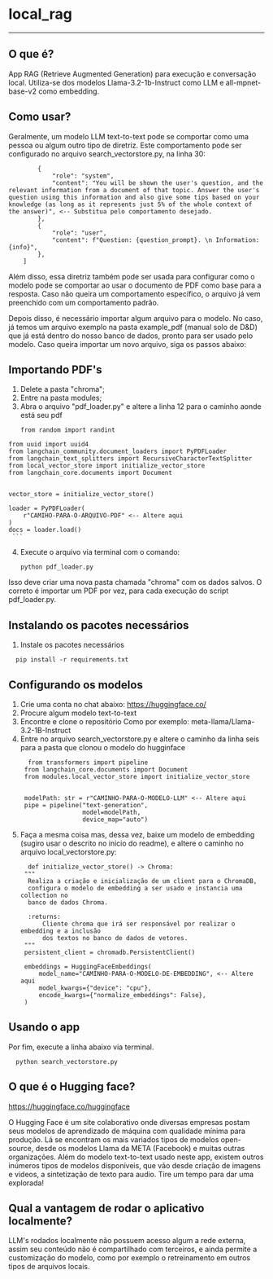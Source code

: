 # local_rag
---------

## O que é?
App RAG (Retrieve Augmented Generation) para execução e conversação local. Utiliza-se dos modelos Llama-3.2-1b-Instruct como LLM e all-mpnet-base-v2 como embedding. 

## Como usar? 
Geralmente, um modelo LLM text-to-text pode se comportar como uma pessoa ou algum outro tipo de diretriz. Este comportamento pode ser configurado no arquivo search_vectorstore.py, na linha 30:
```
        {
            "role": "system",
            "content": "You will be shown the user's question, and the relevant information from a document of that topic. Answer the user's question using this information and also give some tips based on your knowledge (as long as it represents just 5% of the whole context of the answer)", <-- Substitua pelo comportamento desejado.
        },
        {
            "role": "user",
            "content": f"Question: {question_prompt}. \n Information: {info}",
        },
    ]
```
Além disso, essa diretriz também pode ser usada para configurar como o modelo pode se comportar ao usar o documento de PDF como base para a resposta.
Caso não queira um comportamento específico, o arquivo já vem preenchido com um comportamento padrão.

Depois disso, é necessário importar algum arquivo para o modelo. No caso, já temos um arquivo exemplo na pasta example_pdf (manual solo de D&D) que já está dentro do nosso banco de dados, pronto para ser usado pelo modelo. Caso queira importar um novo arquivo, siga os passos abaixo:

## Importando PDF's
  1. Delete a pasta "chroma";
  2. Entre na pasta modules;
  3. Abra o arquivo "pdf_loader.py" e altere a linha 12 para o caminho aonde está seu pdf
     ```
     from random import randint
    from uuid import uuid4
    from langchain_community.document_loaders import PyPDFLoader
    from langchain_text_splitters import RecursiveCharacterTextSplitter
    from local_vector_store import initialize_vector_store
    from langchain_core.documents import Document
    
    
    vector_store = initialize_vector_store()
    
    loader = PyPDFLoader(
        r"CAMIHO-PARA-O-ARQUIVO-PDF" <-- Altere aqui
    )
    docs = loader.load()
     ```
  4. Execute o arquivo via terminal com o comando:
     ```
     python pdf_loader.py
     ```
  Isso deve criar uma nova pasta chamada "chroma" com os dados salvos. O correto é importar um PDF por vez, para cada execução do script pdf_loader.py.

## Instalando os pacotes necessários
1. Instale os pacotes necessários
```
  pip install -r requirements.txt
```

## Configurando os modelos
1. Crie uma conta no chat abaixo:
https://huggingface.co/
2. Procure algum modelo text-to-text
3. Encontre e clone o repositório
Como por exemplo: meta-llama/Llama-3.2-1B-Instruct
4. Entre no arquivo search_vectorstore.py e altere o caminho da linha seis para a pasta que clonou o modelo do hugginface
   ```
     from transformers import pipeline
    from langchain_core.documents import Document
    from modules.local_vector_store import initialize_vector_store
    
    
    modelPath: str = r"CAMINHO-PARA-O-MODELO-LLM" <-- Altere aqui
    pipe = pipeline("text-generation",
                    model=modelPath,
                    device_map="auto")
   ```
6. Faça a mesma coisa mas, dessa vez, baixe um modelo de embedding (sugiro usar o descrito no inicio do readme), e altere o caminho no arquivo local_vectorstore.py:
   ```
     def initialize_vector_store() -> Chroma:
    """
     Realiza a criação e inicialização de um client para o ChromaDB,
     configura o modelo de embedding a ser usado e instancia uma collection no
     banco de dados Chroma.

     :returns:
         Cliente chroma que irá ser responsável por realizar o embedding e a inclusão
         dos textos no banco de dados de vetores.
    """
    persistent_client = chromadb.PersistentClient()

    embeddings = HuggingFaceEmbeddings(
        model_name="CAMINHO-PARA-O-MODELO-DE-EMBEDDING", <-- Altere aqui
        model_kwargs={"device": "cpu"},
        encode_kwargs={"normalize_embeddings": False},
    )
   ```

## Usando o app
Por fim, execute a linha abaixo via terminal.
```
  python search_vectorstore.py
```

## O que é o Hugging face?
https://huggingface.co/huggingface

O Hugging Face é um site colaborativo onde diversas empresas postam seus modelos de aprendizado de máquina com qualidade mínima para produção. Lá se encontram os mais variados tipos de modelos open-source, desde os modelos Llama da META (Facebook) e muitas outras organizações. Além do modelo text-to-text usado neste app, existem outros inúmeros tipos de modelos disponíveis, que vão desde criação de imagens e videos, a sintetização de texto para audio. Tire um tempo para dar uma explorada!

## Qual a vantagem de rodar o aplicativo localmente?
LLM's rodados localmente não possuem acesso algum a rede externa, assim seu conteúdo não é compartilhado com terceiros, e ainda permite a customização do modelo, como por exemplo o retreinamento em outros tipos de arquivos locais. 
